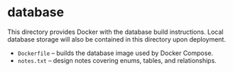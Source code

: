 # database

This directory provides Docker with the database build instructions. Local database storage will also be contained in this directory upon deployment.

- `Dockerfile` – builds the database image used by Docker Compose.
- `notes.txt` – design notes covering enums, tables, and relationships.
